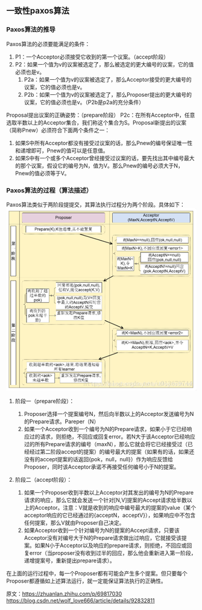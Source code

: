 ## 一致性paxos算法

### Paxos算法的推导

Paxos算法的必须要能满足的条件：
1. P1：一个Acceptor必须接受它收到的第一个议案。（accept阶段）
2. P2：如果一个值为v的议案被选定了，那么被选定的更大编号的议案，它的值必须也是v。
    1. P2a：如果一个值为v的议案被选定了，那么Acceptor接受的更大编号的议案，它的值必须也是v。
    2. P2b：如果一个值为v的议案被选定了，那么Proposer提出的更大编号的议案，它的值必须也是v。（P2b是p2a的充分条件）

Proposal提出议案的正确姿势：（prepare阶段）
P2c：在所有Acceptor中，任意选取半数以上的Acceptor集合，我们称这个集合为S。Proposal新提出的议案（简称Pnew）必须符合下面两个条件之一：

1. 如果S中所有Acceptor都没有接受过议案的话，那么Pnew的编号保证唯一性和递增即可，Pnew的值可以是任意值。
2. 如果S中有一个或多个Acceptor曾经接受过议案的话，要先找出其中编号最大的那个议案，假设它的编号为N，值为V。那么Pnew的编号必须大于N，Pnew的值必须等于V。

### Paxos算法的过程（算法描述）

Paxos算法类似于两阶段提提交，其算法执行过程分为两个阶段。具体如下：
![](paxos/paxos-pseudocode.png)

1. 阶段一（prepare阶段）：
    1. Proposer选择一个提案编号N，然后向半数以上的Acceptor发送编号为N的Prepare请求。Pareper（N）
    2. 如果一个Acceptor收到一个编号为N的Prepare请求，如果小于它已经响应过的请求，则拒绝，不回应或回复error。若N大于该Acceptor已经响应过的所有Prepare请求的编号（maxN），那么它就会将它已经接受过（已经经过第二阶段accept的提案）的编号最大的提案（如果有的话，如果还没有的accept提案的话返回{pok，null，null}）作为响应反馈给Proposer，同时该Acceptor承诺不再接受任何编号小于N的提案。

2. 阶段二（accept阶段）：
    1. 如果一个Proposer收到半数以上Acceptor对其发出的编号为N的Prepare请求的响应，那么它就会发送一个针对[N,V]提案的Accept请求给半数以上的Acceptor。注意：V就是收到的响应中编号最大的提案的value（某个acceptor响应的它已经通过的{acceptN，acceptV}），如果响应中不包含任何提案，那么V就由Proposer自己决定。
    2. 如果Acceptor收到一个针对编号为N的提案的Accept请求，只要该Acceptor没有对编号大于N的Prepare请求做出过响应，它就接受该提案。如果N小于Acceptor以及响应的prepare请求，则拒绝，不回应或回复error（当proposer没有收到过半的回应，那么他会重新进入第一阶段，递增提案号，重新提出prepare请求）。

在上面的运行过程中，每一个Proposer都有可能会产生多个提案。但只要每个Proposer都遵循如上述算法运行，就一定能保证算法执行的正确性。

原文：https://zhuanlan.zhihu.com/p/69817030
https://blog.csdn.net/wolf_love666/article/details/92832811
